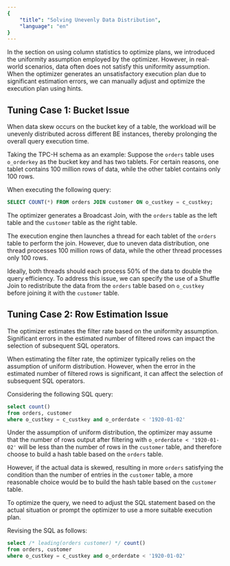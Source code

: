 ```yaml
---
{
    "title": "Solving Unevenly Data Distribution",
    "language": "en"
}
---
```


<!-- 
Licensed to the Apache Software Foundation (ASF) under one
or more contributor license agreements.  See the NOTICE file
distributed with this work for additional information
regarding copyright ownership.  The ASF licenses this file
to you under the Apache License, Version 2.0 (the
"License"); you may not use this file except in compliance
with the License.  You may obtain a copy of the License at

  http://www.apache.org/licenses/LICENSE-2.0

Unless required by applicable law or agreed to in writing,
software distributed under the License is distributed on an
"AS IS" BASIS, WITHOUT WARRANTIES OR CONDITIONS OF ANY
KIND, either express or implied.  See the License for the
specific language governing permissions and limitations
under the License.
-->

In the section on using column statistics to optimize plans, we introduced the uniformity assumption employed by the optimizer. However, in real-world scenarios, data often does not satisfy this uniformity assumption. When the optimizer generates an unsatisfactory execution plan due to significant estimation errors, we can manually adjust and optimize the execution plan using hints.

## Tuning Case 1: Bucket Issue

When data skew occurs on the bucket key of a table, the workload will be unevenly distributed across different BE instances, thereby prolonging the overall query execution time.

Taking the TPC-H schema as an example: Suppose the `orders` table uses `o_orderkey` as the bucket key and has two tablets. For certain reasons, one tablet contains 100 million rows of data, while the other tablet contains only 100 rows.

When executing the following query:

```sql
SELECT COUNT(*) FROM orders JOIN customer ON o_custkey = c_custkey;
```

The optimizer generates a Broadcast Join, with the `orders` table as the left table and the `customer` table as the right table.

The execution engine then launches a thread for each tablet of the `orders` table to perform the join. However, due to uneven data distribution, one thread processes 100 million rows of data, while the other thread processes only 100 rows.

Ideally, both threads should each process 50% of the data to double the query efficiency. To address this issue, we can specify the use of a Shuffle Join to redistribute the data from the `orders` table based on `o_custkey` before joining it with the `customer` table.

## Tuning Case 2: Row Estimation Issue

The optimizer estimates the filter rate based on the uniformity assumption. Significant errors in the estimated number of filtered rows can impact the selection of subsequent SQL operators.

When estimating the filter rate, the optimizer typically relies on the assumption of uniform distribution. However, when the error in the estimated number of filtered rows is significant, it can affect the selection of subsequent SQL operators.

Considering the following SQL query:

```sql
select count() 
from orders, customer 
where o_custkey = c_custkey and o_orderdate < '1920-01-02'
```

Under the assumption of uniform distribution, the optimizer may assume that the number of rows output after filtering with `o_orderdate < '1920-01-02'` will be less than the number of rows in the `customer` table, and therefore choose to build a hash table based on the `orders` table.

However, if the actual data is skewed, resulting in more `orders` satisfying the condition than the number of entries in the `customer` table, a more reasonable choice would be to build the hash table based on the `customer` table.

To optimize the query, we need to adjust the SQL statement based on the actual situation or prompt the optimizer to use a more suitable execution plan.

Revising the SQL as follows:

```sql
select /* leading(orders customer) */ count() 
from orders, customer 
where o_custkey = c_custkey and o_orderdate < '1920-01-02'
```